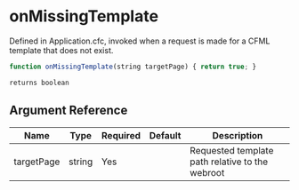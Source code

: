 # onMissingTemplate

Defined in Application.cfc, invoked when a request is made for a CFML template that does not exist.

```javascript
function onMissingTemplate(string targetPage) { return true; }
```

```javascript
returns boolean
```

## Argument Reference

| Name | Type | Required | Default | Description |
| --- | --- | --- | --- | --- |
| targetPage | string | Yes |  | Requested template path relative to the webroot |
